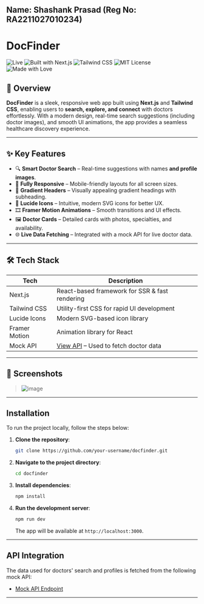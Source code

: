 ## Name: Shashank Prasad (Reg No: RA2211027010234)

# DocFinder

![Live](https://img.shields.io/badge/Live-Status-brightgreen) ![Built with Next.js](https://img.shields.io/badge/Built%20with-Next.js-black) ![Tailwind CSS](https://img.shields.io/badge/Built%20with-Tailwind%20CSS-blue) ![MIT License](https://img.shields.io/badge/License-MIT-blue) ![Made with Love](https://img.shields.io/badge/Made%20with-Love-red)

## 🌟 Overview

**DocFinder** is a sleek, responsive web app built using **Next.js** and **Tailwind CSS**, enabling users to **search, explore, and connect** with doctors effortlessly. With a modern design, real-time search suggestions (including doctor images), and smooth UI animations, the app provides a seamless healthcare discovery experience.

---

## ✨ Key Features

- 🔍 **Smart Doctor Search** – Real-time suggestions with names **and profile images**.
- 📱 **Fully Responsive** – Mobile-friendly layouts for all screen sizes.
- 🎨 **Gradient Headers** – Visually appealing gradient headings with subheading.
- 💬 **Lucide Icons** – Intuitive, modern SVG icons for better UX.
- 🎞️ **Framer Motion Animations** – Smooth transitions and UI effects.
- 🖼️ **Doctor Cards** – Detailed cards with photos, specialties, and availability.
- 🌐 **Live Data Fetching** – Integrated with a mock API for live doctor data.

---

## 🛠 Tech Stack

| Tech         | Description                                      |
|--------------|--------------------------------------------------|
| Next.js      | React-based framework for SSR & fast rendering   |
| Tailwind CSS | Utility-first CSS for rapid UI development       |
| Lucide Icons | Modern SVG-based icon library                    |
| Framer Motion| Animation library for React                      |
| Mock API     | [View API](https://srijandubey.github.io/campus-api-mock/SRM-C1-25.json) – Used to fetch doctor data |

---
## 📸 Screenshots

> ![image](https://github.com/user-attachments/assets/a826a5c5-7643-440a-ad82-b64436786695)

---
## Installation

To run the project locally, follow the steps below:

1. **Clone the repository**:

   ```bash
   git clone https://github.com/your-username/docfinder.git
   ```

2. **Navigate to the project directory**:

   ```bash
   cd docfinder
   ```

3. **Install dependencies**:

   ```bash
   npm install
   ```

4. **Run the development server**:

   ```bash
   npm run dev
   ```

   The app will be available at `http://localhost:3000`.

---

## API Integration

The data used for doctors' search and profiles is fetched from the following mock API:

- [Mock API Endpoint](https://srijandubey.github.io/campus-api-mock/SRM-C1-25.json)

---

